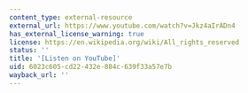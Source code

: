 ```yaml
---
content_type: external-resource
external_url: https://www.youtube.com/watch?v=Jkz4aIrADn4
has_external_license_warning: true
license: https://en.wikipedia.org/wiki/All_rights_reserved
status: ''
title: '[Listen on YouTube]'
uid: 6023c605-cd22-432e-884c-639f33a57e7b
wayback_url: ''
---
```

